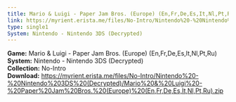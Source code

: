 ```yaml
---
title: Mario & Luigi - Paper Jam Bros. (Europe) (En,Fr,De,Es,It,Nl,Pt,Ru)
link: https://myrient.erista.me/files/No-Intro/Nintendo%20-%20Nintendo%203DS%20(Decrypted)/Mario%20&%20Luigi%20-%20Paper%20Jam%20Bros.%20(Europe)%20(En,Fr,De,Es,It,Nl,Pt,Ru).zip
type: single1
System: Nintendo - Nintendo 3DS (Decrypted)
---
```

<b>Game:</b> Mario & Luigi - Paper Jam Bros. (Europe) (En,Fr,De,Es,It,Nl,Pt,Ru)<br>
<b>System:</b> Nintendo - Nintendo 3DS (Decrypted)<br>
<b>Collection:</b> No-Intro<br>
<b>Download:</b> https://myrient.erista.me/files/No-Intro/Nintendo%20-%20Nintendo%203DS%20(Decrypted)/Mario%20&%20Luigi%20-%20Paper%20Jam%20Bros.%20(Europe)%20(En,Fr,De,Es,It,Nl,Pt,Ru).zip